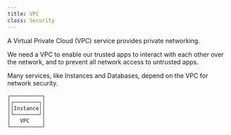 ```yaml
---
title: VPC
class: Security
---
```


A Virtual Private Cloud (VPC) service provides private networking.

We need a VPC to enable our trusted apps to interact with each other over the network, and to prevent all network access to untrusted apps.

Many services, like Instances and Databases, depend on the VPC for network security.

```
┌──────────┐
│┌────────┐│
││Instance││
│└────────┘│
│   VPC    │
└──────────┘
```